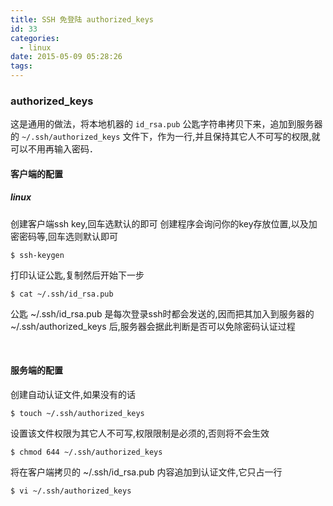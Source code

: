 ```yaml
---
title: SSH 免登陆 authorized_keys
id: 33
categories:
  - linux
date: 2015-05-09 05:28:26
tags:
---
```


### authorized_keys

这是通用的做法，将本地机器的 `id_rsa.pub` 公匙字符串拷贝下来，追加到服务器的 `~/.ssh/authorized_keys` 文件下，作为一行,并且保持其它人不可写的权限,就可以不用再输入密码．

#### 客户端的配置

##### linux

创建客户端ssh key,回车选默认的即可
创建程序会询问你的key存放位置,以及加密密码等,回车选则默认即可
```
$ ssh-keygen

```
打印认证公匙,复制然后开始下一步
```
$ cat ~/.ssh/id_rsa.pub

```
公匙 ~/.ssh/id_rsa.pub 是每次登录ssh时都会发送的,因而把其加入到服务器的 ~/.ssh/authorized_keys 后,服务器会据此判断是否可以免除密码认证过程

&nbsp;

#### 服务端的配置

创建自动认证文件,如果没有的话
```
$ touch ~/.ssh/authorized_keys
```
设置该文件权限为其它人不可写,权限限制是必须的,否则将不会生效
```
$ chmod 644 ~/.ssh/authorized_keys
```
将在客户端拷贝的 ~/.ssh/id_rsa.pub 内容追加到认证文件,它只占一行
```
$ vi ~/.ssh/authorized_keys
```